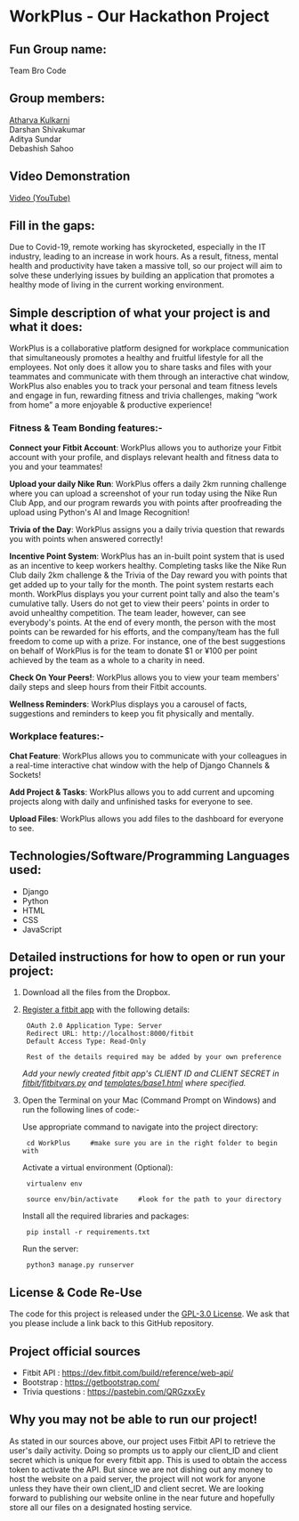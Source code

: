 # WorkPlus - Our Hackathon Project

## Fun Group name:

Team Bro Code

## Group members:

[Atharva Kulkarni](https://www.linkedin.com/in/atharva-m-kulkarni/)  
Darshan Shivakumar  
Aditya Sundar  
Debashish Sahoo 

## Video Demonstration
[Video (YouTube)](https://youtu.be/RHhPdILZCoQ)

## Fill in the gaps:


Due to Covid-19, remote working has skyrocketed, especially in the IT industry, leading to an increase in work hours. As a result, fitness, mental health and productivity have taken a massive toll, so our project will aim to solve these underlying issues by building an application that promotes a healthy mode of living in the current working environment.

## Simple description of what your project is and what it does:

WorkPlus is a collaborative platform designed for workplace communication that simultaneously promotes a healthy and fruitful lifestyle for all the employees. Not only does it allow you to share tasks and files with your teammates and communicate with them through an interactive chat window, WorkPlus also enables you to track your personal and team fitness levels and engage in fun, rewarding fitness and trivia challenges, making “work from home” a more enjoyable & productive experience!


### Fitness & Team Bonding features:-

**Connect your Fitbit Account**: WorkPlus allows you to authorize your Fitbit account with your profile, and displays relevant health and fitness data to you and your teammates! 

**Upload your daily Nike Run**: WorkPlus offers a daily 2km running challenge where you can upload a screenshot of your run today using the Nike Run Club App, and our program rewards you with points after proofreading the upload using Python's AI and Image Recognition!

**Trivia of the Day**: WorkPlus assigns you a daily trivia question that rewards you with points when answered correctly!

**Incentive Point System**: WorkPlus has an in-built point system that is used as an incentive to keep workers healthy. Completing tasks like the Nike Run Club daily 2km challenge & the Trivia of the Day reward you with points that get added up to your tally for the month. The point system restarts each month. WorkPlus displays you your current point tally and also the team's cumulative tally. Users do not get to view their peers' points in order to avoid unhealthy competition. The team leader, however, can see everybody's points. At the end of every month, the person with the most points can be rewarded for his efforts, and the company/team has the full freedom to come up with a prize. For instance, one of the best suggestions on behalf of WorkPlus is for the team to donate $1 or ¥100 per point achieved by the team as a whole to a charity in need.

**Check On Your Peers!**: WorkPlus allows you to view your team members' daily steps and sleep hours from their Fitbit accounts.

**Wellness Reminders**: WorkPlus displays you a carousel of facts, suggestions and reminders to keep you fit physically and mentally.


### Workplace features:-

**Chat Feature**: WorkPlus allows you to communicate with your colleagues in a real-time interactive chat window with the help of Django Channels & Sockets!

**Add Project & Tasks**: WorkPlus allows you to add current and upcoming projects along with daily and unfinished tasks for everyone to see.

**Upload Files**: WorkPlus allows you add files to the dashboard for everyone to see.


## Technologies/Software/Programming Languages used:

- Django  
- Python   	   
- HTML    
- CSS     
- JavaScript  

## Detailed instructions for how to open or run your project:

1. Download all the files from the Dropbox.

2. [Register a fitbit app](https://dev.fitbit.com/apps/new) with the following details:
		
		OAuth 2.0 Application Type: Server
		Redirect URL: http://localhost:8000/fitbit
		Default Access Type: Read-Only
		
		Rest of the details required may be added by your own preference
		
	
	_Add your newly created fitbit app's CLIENT ID and CLIENT SECRET in [fitbit/fitbitvars.py](https://github.com/athu1248/WorkPlus/blob/8b3c05ee1ab7546e715e68f055126e4bfdea4f4b/fitbit/fitbitvars.py#L8-L9) and [templates/base1.html](https://github.com/athu1248/WorkPlus/blob/8b3c05ee1ab7546e715e68f055126e4bfdea4f4b/templates/base1.html#L83-L88) where specified._
	
3. Open the Terminal on your Mac (Command Prompt on Windows) and run the following lines of code:-


	Use appropriate command to navigate into the project directory: 
 
		cd WorkPlus		#make sure you are in the right folder to begin with


	Activate a virtual environment (Optional): 

		virtualenv env  
                     
		source env/bin/activate		#look for the path to your directory 

	
	Install all the required libraries and packages:
		
		pip install -r requirements.txt
			

	Run the server:

		python3 manage.py runserver   

## License & Code Re-Use
The code for this project is released under the [GPL-3.0 License](./LICENSE). We ask that you please include a link back to this GitHub repository.

## Project official sources

- Fitbit API : https://dev.fitbit.com/build/reference/web-api/
- Bootstrap : https://getbootstrap.com/
- Trivia questions : https://pastebin.com/QRGzxxEy

## Why you may not be able to run our project!
As stated in our sources above, our project uses Fitbit API to retrieve the user's daily activity. Doing so prompts us to apply our client_ID and client secret which is unique for every fitbit app. This is used to obtain the access token to activate the API. But since we are not dishing out any money to host the website on a paid server, the project will not work for anyone unless they have their own client_ID and client secret. We are looking forward to publishing our website online in the near future and hopefully store all our files on a designated hosting service.
	 
